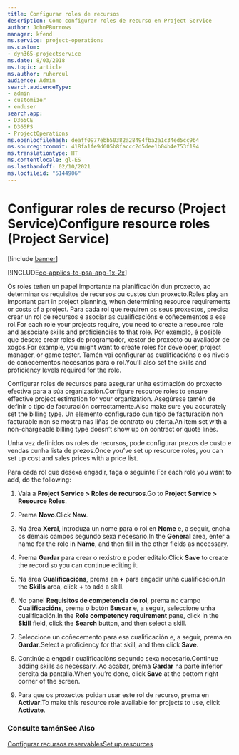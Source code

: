 ```yaml
---
title: Configurar roles de recursos
description: Como configurar roles de recurso en Project Service
author: JohnPBurrows
manager: kfend
ms.service: project-operations
ms.custom:
- dyn365-projectservice
ms.date: 8/03/2018
ms.topic: article
ms.author: ruhercul
audience: Admin
search.audienceType:
- admin
- customizer
- enduser
search.app:
- D365CE
- D365PS
- ProjectOperations
ms.openlocfilehash: deaff0977ebb50382a28494fba2a1c34ed5cc9b4
ms.sourcegitcommit: 418fa1fe9d605b8faccc2d5dee1b04b4e753f194
ms.translationtype: HT
ms.contentlocale: gl-ES
ms.lasthandoff: 02/10/2021
ms.locfileid: "5144906"
---
```

# <a name="configure-resource-roles-project-service"></a><span data-ttu-id="06917-103">Configurar roles de recurso (Project Service)</span><span class="sxs-lookup"><span data-stu-id="06917-103">Configure resource roles (Project Service)</span></span>

[!include [banner](../includes/psa-now-project-operations.md)]

[!INCLUDE[cc-applies-to-psa-app-1x-2x](../includes/cc-applies-to-psa-app-1x-2x.md)]

<span data-ttu-id="06917-104">Os roles teñen un papel importante na planificación dun proxecto, ao determinar os requisitos de recursos ou custos dun proxecto.</span><span class="sxs-lookup"><span data-stu-id="06917-104">Roles play an important part in project planning, when determining resource requirements or costs of a project.</span></span> <span data-ttu-id="06917-105">Para cada rol que requiren os seus proxectos, precisa crear un rol de recursos e asociar as cualificacións e coñecementos a ese rol.</span><span class="sxs-lookup"><span data-stu-id="06917-105">For each role your projects require, you need to create a resource role and associate skills and proficiencies to that role.</span></span> <span data-ttu-id="06917-106">Por exemplo, é posible que desexe crear roles de programador, xestor de proxecto ou avaliador de xogos.</span><span class="sxs-lookup"><span data-stu-id="06917-106">For example, you might want to create roles for developer, project manager, or game tester.</span></span> <span data-ttu-id="06917-107">Tamén vai configurar as cualificacións e os niveis de coñecementos necesarios para o rol.</span><span class="sxs-lookup"><span data-stu-id="06917-107">You’ll also set the skills and proficiency levels required for the role.</span></span>  
  
 <span data-ttu-id="06917-108">Configurar roles de recursos para asegurar unha estimación do proxecto efectiva para a súa organización.</span><span class="sxs-lookup"><span data-stu-id="06917-108">Configure resource roles to ensure effective project estimation for your organization.</span></span>  <span data-ttu-id="06917-109">Asegúrese tamén de definir o tipo de facturación correctamente.</span><span class="sxs-lookup"><span data-stu-id="06917-109">Also make sure you accurately set the billing type.</span></span> <span data-ttu-id="06917-110">Un elemento configurado cun tipo de facturación non facturable non se mostra nas liñas de contrato ou oferta.</span><span class="sxs-lookup"><span data-stu-id="06917-110">An item set with a non-chargeable billing type doesn’t show up on contract or quote lines.</span></span>  
  
 <span data-ttu-id="06917-111">Unha vez definidos os roles de recursos, pode configurar prezos de custo e vendas cunha lista de prezos.</span><span class="sxs-lookup"><span data-stu-id="06917-111">Once you’ve set up resource roles, you can set up cost and sales prices with a price list.</span></span>  
  
 <span data-ttu-id="06917-112">Para cada rol que desexa engadir, faga o seguinte:</span><span class="sxs-lookup"><span data-stu-id="06917-112">For each role you want to add, do the following:</span></span>  
  
1.  <span data-ttu-id="06917-113">Vaia a **Project Service > Roles de recursos**.</span><span class="sxs-lookup"><span data-stu-id="06917-113">Go to **Project Service > Resource Roles**.</span></span>  
  
2.  <span data-ttu-id="06917-114">Prema **Novo**.</span><span class="sxs-lookup"><span data-stu-id="06917-114">Click **New**.</span></span>  
  
3.  <span data-ttu-id="06917-115">Na área **Xeral**, introduza un nome para o rol en **Nome** e, a seguir, encha os demais campos segundo sexa necesario.</span><span class="sxs-lookup"><span data-stu-id="06917-115">In the **General** area, enter a name for the role in **Name**, and then fill in the other fields as necessary.</span></span>  
  
4.  <span data-ttu-id="06917-116">Prema **Gardar** para crear o rexistro e poder editalo.</span><span class="sxs-lookup"><span data-stu-id="06917-116">Click **Save** to create the record so you can continue editing it.</span></span>  
  
5.  <span data-ttu-id="06917-117">Na área **Cualificacións**, prema en **+** para engadir unha cualificación.</span><span class="sxs-lookup"><span data-stu-id="06917-117">In the **Skills** area, click **+** to add a skill.</span></span>  
  
6.  <span data-ttu-id="06917-118">No panel **Requisitos de competencia do rol**, prema no campo **Cualificacións**, prema o botón **Buscar** e, a seguir, seleccione unha cualificación.</span><span class="sxs-lookup"><span data-stu-id="06917-118">In the **Role competency requirement** pane, click in the **Skill** field, click the **Search** button, and then select a skill.</span></span>  
  
7.  <span data-ttu-id="06917-119">Seleccione un coñecemento para esa cualificación e, a seguir, prema en **Gardar**.</span><span class="sxs-lookup"><span data-stu-id="06917-119">Select a proficiency for that skill, and then click **Save**.</span></span>  
  
8.  <span data-ttu-id="06917-120">Continúe a engadir cualificacións segundo sexa necesario.</span><span class="sxs-lookup"><span data-stu-id="06917-120">Continue adding skills as necessary.</span></span> <span data-ttu-id="06917-121">Ao acabar, prema **Gardar** na parte inferior dereita da pantalla.</span><span class="sxs-lookup"><span data-stu-id="06917-121">When you’re done, click **Save** at the bottom right corner of the screen.</span></span>  
  
9. <span data-ttu-id="06917-122">Para que os proxectos poidan usar este rol de recurso, prema en **Activar**.</span><span class="sxs-lookup"><span data-stu-id="06917-122">To make this resource role available for projects to use, click **Activate**.</span></span>  
  
### <a name="see-also"></a><span data-ttu-id="06917-123">Consulte tamén</span><span class="sxs-lookup"><span data-stu-id="06917-123">See Also</span></span>  
 [<span data-ttu-id="06917-124">Configurar recursos reservables</span><span class="sxs-lookup"><span data-stu-id="06917-124">Set up resources</span></span>](../psa/set-up-resources.md)
